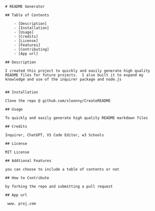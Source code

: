 
    
    # README Generator
    
    ## Table of Contents

        - [Description]
        - [Installation]
        - [Usage]
        - [Credits]
        - [License]
        - [Features]
        - [Contributing]
        - [App url]
    
    ## Description
    
    I created this project to quickly and easily generate high quality README files for future projects.  I also built it to expand my knowledge and use of the inquirer package and node.js

       
    ## Installation

    Clone the repo @ github.com/sleonny/CreateREADME

    ## Usage
    
    To quickly and easily generate high quality README markdown files
    
    ## Credits
    
    Inquirer, ChatGPT, VS Code Editor, w3 Schools
    
    ## License
    
    MIT License
    
    ## Addtional Features
    
    you can choose to include a table of contents or not
    
    ## How to Contribute
    
    by forking the repo and submitting a pull request
    
    ## App url
    
     www. proj.com